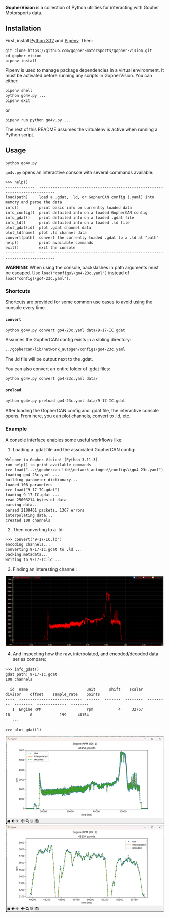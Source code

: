 **GopherVision** is a collection of Python utilities for interacting with Gopher Motorsports data.

## Installation
First, install [Python 3.12](https://www.python.org/downloads/release/python-3120/) and [Pipenv](https://pipenv.pypa.io/en/latest/installation/). Then:

```
git clone https://github.com/gopher-motorsports/gopher-vision.git
cd gopher-vision
pipenv install
```

Pipenv is used to manage package dependencies in a virtual environment. It must be activated before running any scripts in GopherVision. You can either:
```
pipenv shell
python go4v.py ...
pipenv exit
```
or
```
pipenv run python go4v.py ...
```
The rest of this README assumes the virtualenv is active when running a Python script.

## Usage
```
python go4v.py
```

`go4v.py` opens an interactive console with several commands available:
```
>>> help()
-------------  -----------------------------------------------------------------------------
load(path)     load a .gdat, .ld, or GopherCAN config (.yaml) into memory and parse the data
info()         print basic info on currently loaded data
info_config()  print detailed info on a loaded GopherCAN config
info_gdat()    print detailed info on a loaded .gdat file
info_ld()      print detailed info on a loaded .ld file
plot_gdat(id)  plot .gdat channel data
plot_ld(name)  plot .ld channel data
convert(path)  convert the currently loaded .gdat to a .ld at "path"
help()         print available commands
exit()         exit the console
-------------  -----------------------------------------------------------------------------
```

**WARNING:** When using the console, backslashes in path arguments must be escaped. Use `load("configs\\go4-23c.yaml")` instead of `load("configs\go4-23c.yaml")`.

### Shortcuts

Shortcuts are provided for some common use cases to avoid using the console every time.

#### `convert`

```
python go4v.py convert go4-23c.yaml data/9-17-IC.gdat
```

Assumes the GopherCAN config exists in a sibling directory:
```
../gophercan-lib/network_autogen/configs/go4-23c.yaml
```

The .ld file will be output next to the .gdat.

You can also convert an entire folder of .gdat files:
```
python go4v.py convert go4-23c.yaml data/
```

#### `preload`

```
python go4v.py preload go4-23c.yaml data/9-17-IC.gdat
```

After loading the GopherCAN config and .gdat file, the interactive console opens. From here, you can plot channels, convert to .ld, etc.

### Example

A console interface enables some useful workflows like:

1. Loading a .gdat file and the associated GopherCAN config:
```
Welcome to Gopher Vision! (Python 3.11.3)
run help() to print available commands
>>> load("...\\gophercan-lib\\network_autogen\\configs\\go4-23c.yaml")
loading go4-23c.yaml ...
building parameter dictionary...
loaded 108 parameters
>>> load("9-17-IC.gdat")
loading 9-17-IC.gdat ...
read 25003214 bytes of data
parsing data...
parsed 2108461 packets, 1367 errors
interpolating data...
created 108 channels
```

2. Then converting to a .ld:
```
>>> convert("9-17-IC.ld")
encoding channels...
converting 9-17-IC.gdat to .ld ...
packing metadata...
writing to 9-17-IC.ld ...
```

3. Finding an interesting channel:

<p align="center">
  <img width="500" src="img/i2.png">
</p>

4. And inspecting how the raw, interpolated, and encoded/decoded data series compare:

```
>>> info_gdat()
gdat path: 9-17-IC.gdat
108 channels

  id  name                          unit      shift    scalar    divisor    offset    sample_rate    points
----  ----------------------------  ------  -------  --------  ---------  --------  -------------  --------
   1  Engine RPM                    rpm           4     32767         18         0            199     48154
   ...

>>> plot_gdat(1)
```

<p align="center">
  <img width="500" src="img/plot.png">
  <img width="500" src="img/plot-zoomed.png">
</p>